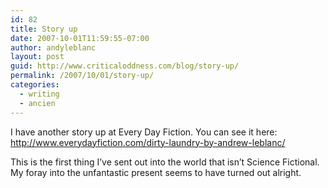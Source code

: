 ```yaml
---
id: 82
title: Story up
date: 2007-10-01T11:59:55-07:00
author: andyleblanc
layout: post
guid: http://www.criticaloddness.com/blog/story-up/
permalink: /2007/10/01/story-up/
categories:
  - writing
  - ancien
---
```

I have another story up at Every Day Fiction. You can see it here: <http://www.everydayfiction.com/dirty-laundry-by-andrew-leblanc/>

This is the first thing I&#8217;ve sent out into the world that isn&#8217;t Science Fictional. My foray into the unfantastic present seems to have turned out alright.
